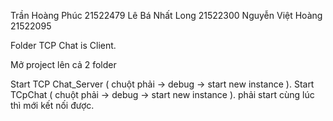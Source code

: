 Trần Hoàng Phúc 21522479
Lê Bá Nhất Long 21522300 
Nguyễn Việt Hoàng 21522095


Folder TCP Chat is Client.


Mở project lên cả 2 folder

Start TCP Chat_Server ( chuột phải -> debug -> start new instance ).
Start TCpChat ( chuột phải -> debug -> start new instance ).
phải start cùng lúc thì mới kết nối được.
